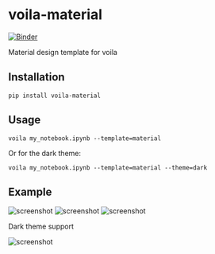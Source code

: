 # voila-material

[![Binder](https://mybinder.org/badge_logo.svg)](https://mybinder.org/v2/gh/martinRenou/voila-material/master?urlpath=voila)

Material design template for voila

## Installation

```
pip install voila-material
```

## Usage

```
voila my_notebook.ipynb --template=material
```

Or for the dark theme:

```
voila my_notebook.ipynb --template=material --theme=dark
```

## Example

![screenshot](./material_tree.png)
![screenshot](./material_spinner.png)
![screenshot](./material_light.png)

Dark theme support

![screenshot](./material_dark.png)
